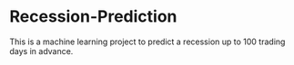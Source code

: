 # Recession-Prediction
This is a machine learning project to predict a recession up to 100 trading days in advance.
